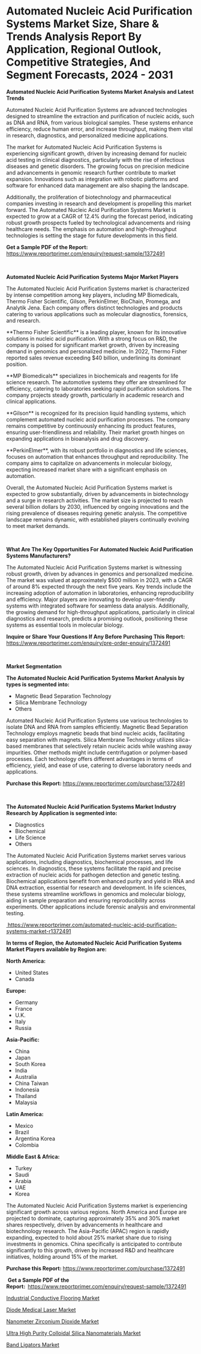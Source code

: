 <p><h1>Automated Nucleic Acid Purification Systems Market Size, Share & Trends Analysis Report By Application, Regional Outlook, Competitive Strategies, And Segment Forecasts, 2024 - 2031</h1></p><p><strong>Automated Nucleic Acid Purification Systems Market Analysis and Latest Trends</strong></p>
<p><p>Automated Nucleic Acid Purification Systems are advanced technologies designed to streamline the extraction and purification of nucleic acids, such as DNA and RNA, from various biological samples. These systems enhance efficiency, reduce human error, and increase throughput, making them vital in research, diagnostics, and personalized medicine applications. </p><p>The market for Automated Nucleic Acid Purification Systems is experiencing significant growth, driven by increasing demand for nucleic acid testing in clinical diagnostics, particularly with the rise of infectious diseases and genetic disorders. The growing focus on precision medicine and advancements in genomic research further contribute to market expansion. Innovations such as integration with robotic platforms and software for enhanced data management are also shaping the landscape. </p><p>Additionally, the proliferation of biotechnology and pharmaceutical companies investing in research and development is propelling this market forward. The Automated Nucleic Acid Purification Systems Market is expected to grow at a CAGR of 12.4% during the forecast period, indicating robust growth prospects fueled by technological advancements and rising healthcare needs. The emphasis on automation and high-throughput technologies is setting the stage for future developments in this field.</p></p>
<p><strong>Get a Sample PDF of the Report:&nbsp;</strong> <a href="https://www.reportprimer.com/enquiry/request-sample/1372491">https://www.reportprimer.com/enquiry/request-sample/1372491</a></p>
<p>&nbsp;</p>
<p><strong>Automated Nucleic Acid Purification Systems Major Market Players</strong></p>
<p><p>The Automated Nucleic Acid Purification Systems market is characterized by intense competition among key players, including MP Biomedicals, Thermo Fisher Scientific, Gilson, PerkinElmer, BioChain, Promega, and Analytik Jena. Each company offers distinct technologies and products catering to various applications such as molecular diagnostics, forensics, and research.</p><p>**Thermo Fisher Scientific** is a leading player, known for its innovative solutions in nucleic acid purification. With a strong focus on R&D, the company is poised for significant market growth, driven by increasing demand in genomics and personalized medicine. In 2022, Thermo Fisher reported sales revenue exceeding $40 billion, underlining its dominant position.</p><p>**MP Biomedicals** specializes in biochemicals and reagents for life science research. The automotive systems they offer are streamlined for efficiency, catering to laboratories seeking rapid purification solutions. The company projects steady growth, particularly in academic research and clinical applications.</p><p>**Gilson** is recognized for its precision liquid handling systems, which complement automated nucleic acid purification processes. The company remains competitive by continuously enhancing its product features, ensuring user-friendliness and reliability. Their market growth hinges on expanding applications in bioanalysis and drug discovery.</p><p>**PerkinElmer**, with its robust portfolio in diagnostics and life sciences, focuses on automation that enhances throughput and reproducibility. The company aims to capitalize on advancements in molecular biology, expecting increased market share with a significant emphasis on automation.</p><p>Overall, the Automated Nucleic Acid Purification Systems market is expected to grow substantially, driven by advancements in biotechnology and a surge in research activities. The market size is projected to reach several billion dollars by 2030, influenced by ongoing innovations and the rising prevalence of diseases requiring genetic analysis. The competitive landscape remains dynamic, with established players continually evolving to meet market demands.</p></p>
<p>&nbsp;</p>
<p><strong>What Are The Key Opportunities For Automated Nucleic Acid Purification Systems Manufacturers?</strong></p>
<p><p>The Automated Nucleic Acid Purification Systems market is witnessing robust growth, driven by advances in genomics and personalized medicine. The market was valued at approximately $500 million in 2023, with a CAGR of around 8% expected through the next five years. Key trends include the increasing adoption of automation in laboratories, enhancing reproducibility and efficiency. Major players are innovating to develop user-friendly systems with integrated software for seamless data analysis. Additionally, the growing demand for high-throughput applications, particularly in clinical diagnostics and research, predicts a promising outlook, positioning these systems as essential tools in molecular biology.</p></p>
<p><strong>Inquire or Share Your Questions If Any Before Purchasing This Report:</strong> <a href="https://www.reportprimer.com/enquiry/pre-order-enquiry/1372491">https://www.reportprimer.com/enquiry/pre-order-enquiry/1372491</a></p>
<p>&nbsp;</p>
<p><strong>Market Segmentation</strong></p>
<p><strong>The Automated Nucleic Acid Purification Systems Market Analysis by types is segmented into:</strong></p>
<p><ul><li>Magnetic Bead Separation Technology</li><li>Silica Membrane Technology</li><li>Others</li></ul></p>
<p><p>Automated Nucleic Acid Purification Systems use various technologies to isolate DNA and RNA from samples efficiently. Magnetic Bead Separation Technology employs magnetic beads that bind nucleic acids, facilitating easy separation with magnets. Silica Membrane Technology utilizes silica-based membranes that selectively retain nucleic acids while washing away impurities. Other methods might include centrifugation or polymer-based processes. Each technology offers different advantages in terms of efficiency, yield, and ease of use, catering to diverse laboratory needs and applications.</p></p>
<p><strong>Purchase this Report:&nbsp;</strong><a href="https://www.reportprimer.com/purchase/1372491">https://www.reportprimer.com/purchase/1372491</a></p>
<p>&nbsp;</p>
<p><strong>The Automated Nucleic Acid Purification Systems Market Industry Research by Application is segmented into:</strong></p>
<p><ul><li>Diagnostics</li><li>Biochemical</li><li>Life Science</li><li>Others</li></ul></p>
<p><p>The Automated Nucleic Acid Purification Systems market serves various applications, including diagnostics, biochemical processes, and life sciences. In diagnostics, these systems facilitate the rapid and precise extraction of nucleic acids for pathogen detection and genetic testing. Biochemical applications benefit from enhanced purity and yield in RNA and DNA extraction, essential for research and development. In life sciences, these systems streamline workflows in genomics and molecular biology, aiding in sample preparation and ensuring reproducibility across experiments. Other applications include forensic analysis and environmental testing.</p></p>
<p><a href="https://www.reportprimer.com/automated-nucleic-acid-purification-systems-market-r1372491">&nbsp;https://www.reportprimer.com/automated-nucleic-acid-purification-systems-market-r1372491</a></p>
<p><strong>In terms of Region, the Automated Nucleic Acid Purification Systems Market Players available by Region are:</strong></p>
<p>
    <p> <strong> North America: </strong>
        <ul>
            <li>United States</li>
            <li>Canada</li>
        </ul>
        </p> 
    <p> <strong> Europe: </strong>
        <ul>
            <li>Germany</li>
            <li>France</li>
            <li>U.K.</li>
            <li>Italy</li>
            <li>Russia</li>
        </ul>
        </p> 
    <p> <strong> Asia-Pacific: </strong>
        <ul>
            <li>China</li>
            <li>Japan</li>
            <li>South Korea</li>
            <li>India</li>
            <li>Australia</li>
            <li>China Taiwan</li>
            <li>Indonesia</li>
            <li>Thailand</li>
            <li>Malaysia</li>
        </ul>
        </p> 
    <p> <strong> Latin America: </strong>
        <ul>
            <li>Mexico</li>
            <li>Brazil</li>
            <li>Argentina Korea</li>
            <li>Colombia</li>
        </ul>
        </p> 
    <p> <strong> Middle East & Africa: </strong>
        <ul>
            <li>Turkey</li>
            <li>Saudi</li>
            <li>Arabia</li>
            <li>UAE</li>
            <li>Korea</li>
        </ul>
    </p>
    </p>
<p><p>The Automated Nucleic Acid Purification Systems market is experiencing significant growth across various regions. North America and Europe are projected to dominate, capturing approximately 35% and 30% market shares respectively, driven by advancements in healthcare and biotechnology research. The Asia-Pacific (APAC) region is rapidly expanding, expected to hold about 25% market share due to rising investments in genomics. China specifically is anticipated to contribute significantly to this growth, driven by increased R&D and healthcare initiatives, holding around 15% of the market.</p></p>
<p><strong>Purchase this Report: </strong><a href="https://www.reportprimer.com/purchase/1372491">https://www.reportprimer.com/purchase/1372491</a></p>
<p>&nbsp;<strong>Get a Sample PDF of the Report:&nbsp;&nbsp;</strong><a href="https://www.reportprimer.com/enquiry/request-sample/1372491">https://www.reportprimer.com/enquiry/request-sample/1372491</a></p>
<p><strong></strong></p>
<p><p><a href="https://issuu.com/reportprime-2/docs/industrial-conductive-flooring-mark_8fbb9db2438400">Industrial Conductive Flooring Market</a></p><p><a href="https://www.linkedin.com/pulse/charting-future-comprehensive-analysis-global-diode-medical-qcc5c">Diode Medical Laser Market</a></p><p><a href="https://medium.com/@marj.skone/strategic-roadmap-global-nanometer-zirconium-dioxide-market-insights-and-opportunities-2024-2031-93a7c195cfe8?postPublishedType=repub">Nanometer Zirconium Dioxide Market</a></p><p><a href="https://issuu.com/reportprime-2/docs/ultra-high-purity-colloidal-silica-_9139b0876c47de">Ultra High Purity Colloidal Silica Nanomaterials Market</a></p><p><a href="https://www.linkedin.com/pulse/unlocking-growth-potential-market-strategic-analysis-band-ligators-ungnc">Band Ligators Market</a></p></p>
